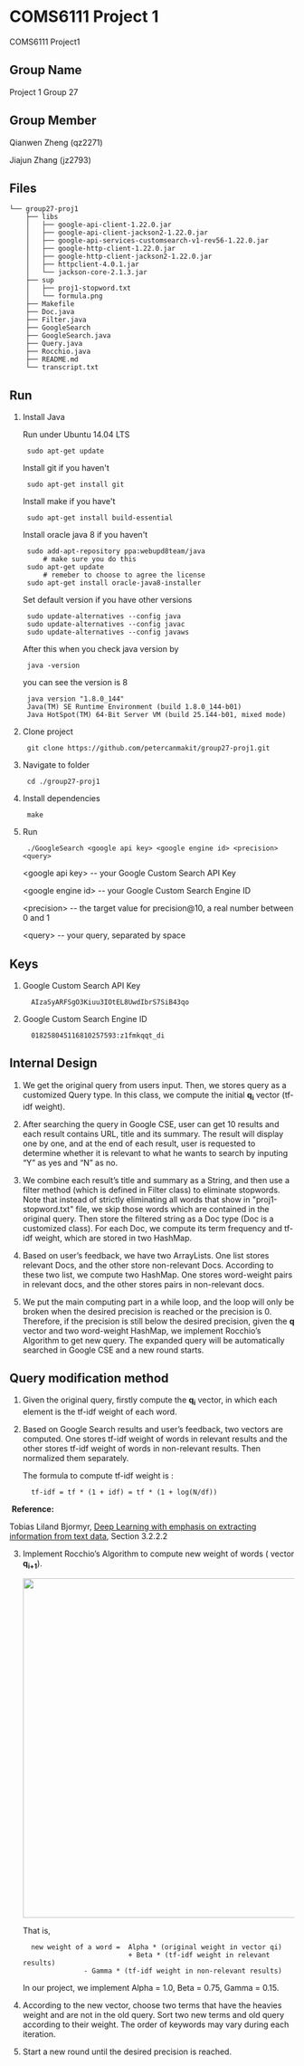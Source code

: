 # COMS6111 Project 1
COMS6111 Project1

Group Name
--------
Project 1 Group 27

Group Member
--------
   Qianwen Zheng (qz2271)

   Jiajun Zhang (jz2793)

Files
--------
	└── group27-proj1
	    ├── libs
	    │   ├── google-api-client-1.22.0.jar
	    │   ├── google-api-client-jackson2-1.22.0.jar
	    │   ├── google-api-services-customsearch-v1-rev56-1.22.0.jar
	    │   ├── google-http-client-1.22.0.jar
	    │   ├── google-http-client-jackson2-1.22.0.jar
	    │   ├── httpclient-4.0.1.jar
	    │   └── jackson-core-2.1.3.jar
	    ├── sup
	    │   ├── proj1-stopword.txt
	    │   └── formula.png
	    ├── Makefile
	    ├── Doc.java
	    ├── Filter.java
	    ├── GoogleSearch
	    ├── GoogleSearch.java
	    ├── Query.java
	    ├── Rocchio.java
	    ├── README.md
	    └── transcript.txt


Run
--------
1. Install Java

	Run under Ubuntu 14.04 LTS
 
		sudo apt-get update
	Install git if you haven't

		sudo apt-get install git
	Install make if you have't

		sudo apt-get install build-essential
	Install oracle java 8 if you haven't

		sudo add-apt-repository ppa:webupd8team/java
			# make sure you do this
		sudo apt-get update
			# remeber to choose to agree the license
		sudo apt-get install oracle-java8-installer 
	Set default version if you have other versions

		sudo update-alternatives --config java
		sudo update-alternatives --config javac
		sudo update-alternatives --config javaws

	After this when you check java version by 

		java -version
	you can see the version is 8

		java version "1.8.0_144"
		Java(TM) SE Runtime Environment (build 1.8.0_144-b01)
		Java HotSpot(TM) 64-Bit Server VM (build 25.144-b01, mixed mode)

2. Clone project

        git clone https://github.com/petercanmakit/group27-proj1.git
	
3. Navigate to folder

		cd ./group27-proj1
	
4. Install dependencies

        make

5. Run

        ./GoogleSearch <google api key> <google engine id> <precision> <query>

   \<google api key> -- your Google Custom Search API Key

   \<google engine id> -- your Google Custom Search Engine ID

   \<precision> -- the target value for precision@10, a real number between 0 and 1

   \<query> -- your query, separated by space

Keys
--------
1. Google Custom Search API Key

         AIzaSyARFSgO3Kiuu3IOtEL8UwdIbrS7SiB43qo

2. Google Custom Search Engine ID

         018258045116810257593:z1fmkqqt_di

Internal Design
---------
1. We get the original query from users input. Then, we stores query as a customized Query type. In this class, we compute the initial __q<sub>i</sub>__ vector (tf-idf weight).

2. After searching the query in Google CSE, user can get 10 results and each result contains URL, title and its summary. The result will display one by one, and at the end of each result, user is requested to determine whether it is relevant to what he wants to search by inputing “Y” as yes and “N” as no.

3. We combine each result’s title and summary as a String, and then use a filter method (which is defined in Filter class) to eliminate stopwords. Note that instead of strictly eliminating all words that show in "proj1-stopword.txt" file, we skip those words which are contained in the original query. Then store the filtered string as a Doc type (Doc is a customized class). For each Doc, we compute its term frequency and tf-idf weight, which are stored in two HashMap.

4. Based on user’s feedback, we have two ArrayLists. One list stores relevant Docs, and the other store non-relevant Docs. According to these two list, we compute two HashMap. One stores word-weight pairs in relevant docs, and the other stores pairs in non-relevant docs.

5. We put the main computing part in a while loop, and the loop will only be broken when the desired precision is reached or the precision is 0. Therefore, if the precision is still below the desired precision, given the __q__ vector and two word-weight HashMap, we implement Rocchio’s Algorithm to get new query. The expanded query will be automatically searched in Google CSE and a new round starts.

Query modification method
--------
1. Given the original query, firstly compute the __q<sub>i</sub>__ vector, in which each element is the tf-idf weight of each word.

2. Based on Google Search results and user’s feedback, two vectors are computed. One stores tf-idf weight of words in relevant results and the other stores tf-idf weight of words in non-relevant results. Then normalized them separately.

   The formula to compute tf-idf weight is :

         tf-idf = tf * (1 + idf) = tf * (1 + log(N/df))

  **Reference:** 
  
  Tobias Liland Bjormyr, [Deep Learning with emphasis on extracting information from text data](https://daim.idi.ntnu.no/masteroppgaver/013/13216/masteroppgave.pdf), Section 3.2.2.2

3. Implement Rocchio’s Algorithm to compute new weight of words ( vector __q<sub>i\+1</sub>__). 

	<img src="https://github.com/petercanmakit/IR-system/blob/master/sup/formula.png" width="600">
	
   That is,
	
         new weight of a word =  Alpha * (original weight in vector qi) 
                                 + Beta * (tf-idf weight in relevant results) 
				 	  - Gamma * (tf-idf weight in non-relevant results)
				 
   In our project, we implement Alpha = 1.0, Beta = 0.75, Gamma = 0.15.
   
4. According to the new vector, choose two terms that have the heavies weight and are not in the old query. Sort two new terms and old query according to their weight. The order of keywords may vary during each iteration.

5. Start a new round until the desired precision is reached.
